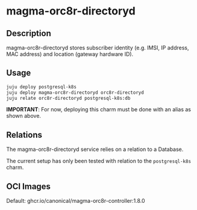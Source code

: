 # magma-orc8r-directoryd

## Description
magma-orc8r-directoryd stores subscriber identity (e.g. IMSI, IP address, MAC address) and location (gateway hardware ID).

## Usage

```bash
juju deploy postgresql-k8s
juju deploy magma-orc8r-directoryd orc8r-directoryd
juju relate orc8r-directoryd postgresql-k8s:db
```

**IMPORTANT**: For now, deploying this charm must be done with an alias as shown above.

## Relations

The magma-orc8r-directoryd service relies on a relation to a Database. 

The current setup has only been tested with relation to the `postgresql-k8s` charm.

## OCI Images

Default: ghcr.io/canonical/magma-orc8r-controller:1.8.0
